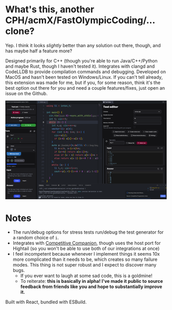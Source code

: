 # What's this, another CPH/acmX/FastOlympicCoding/... clone?

Yep. I think it looks *slightly* better than any solution out there, though, and has maybe half a feature more?

Designed primarily for C++ (though you're able to run Java/C++/Python and maybe Rust, though I haven't tested it). Integrates with clangd and CodeLLDB to provide compilation commands and debugging. Developed on MacOS and hasn't been tested on Windows/Linux. If you can't tell already, this extension was made for me, but if you, for some reason, think it's the best option out there for you and need a couple features/fixes, just open an issue on the Github.

![Screenshot](resources/screenshot.png)

# Notes

- The run/debug options for stress tests run/debug the test generator for a random choice of `i`.
- Integrates with [Competitive Companion](https://github.com/jmerle/competitive-companion/tree/master), though uses the host port for Hightail (so you won't be able to use both of our integrations at once)
- I feel incompetent because whenever I implement things it seems 10x more complicated than it needs to be, which creates so many failure modes. This thing is not super robust and I expect to discover many bugs.
	- If you ever want to laugh at some sad code, this is a goldmine!
	- To reiterate: **this is basically in alpha! I've made it public to source feedback from friends like you and hope to substantially improve it.**

Built with React, bundled with ESBuild.